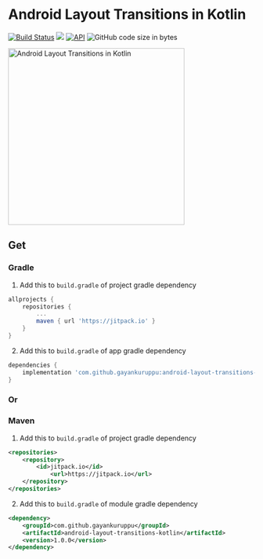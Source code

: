 # Android Layout Transitions in Kotlin
[![Build Status](https://travis-ci.org/gayankuruppu/android-layout-transitions-kotlin.svg?branch=master)](https://travis-ci.org/gayankuruppu/android-layout-transitions-kotlin)
[![](https://jitpack.io/v/gayankuruppu/android-layout-transitions-kotlin.svg)](https://jitpack.io/#gayankuruppu/android-layout-transitions-kotlin)
[![API](https://img.shields.io/badge/API-14%2B-brightgreen.svg?style=flat)](https://android-arsenal.com/api?level=14)
![GitHub code size in bytes](https://img.shields.io/github/languages/code-size/gayankuruppu/android-layout-transitions-kotlin)

<img width="360" alt="Android Layout Transitions in Kotlin" src="https://gayankuruppu.github.io/android-layout-transitions-kotlin/static/media/0-app-animations.1a0c93af.gif">

## Get

### Gradle

1. Add this to `build.gradle` of project gradle dependency

```groovy
allprojects {
	repositories {
		...
 		maven { url 'https://jitpack.io' }
	}
}
```

2. Add this to `build.gradle` of app gradle dependency

```groovy
dependencies {
	implementation 'com.github.gayankuruppu:android-layout-transitions-kotlin:1.0.0'
}
```

### Or

### Maven

1. Add this to `build.gradle` of project gradle dependency

```xml
<repositories>
	<repository>
		<id>jitpack.io</id>
	    	<url>https://jitpack.io</url>
	</repository>
</repositories>
```

2. Add this to `build.gradle` of module gradle dependency

```xml
<dependency>
	<groupId>com.github.gayankuruppu</groupId>
	<artifactId>android-layout-transitions-kotlin</artifactId>
	<version>1.0.0</version>
</dependency>
```
